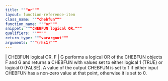 ```yaml
---
title: """or"""
layout: function-reference-item
class_name: """chebfun"""
function_name: """or"""
snippet: """CHEBFUN logical OR."""
qualifiers: """"""
return_type: """varargout"""
arguments: """(rhs1)"""
---
```


 |   CHEBFUN logical OR.
    F | G performs a logical OR of the CHEBFUN objects F and G and returns a
    CHEBFUN with values set to either logical 1 (TRUE) or logical 0 (FALSE).
    A value of the output CHEBFUN is set to 1 if either input CHEBFUN has a
    non-zero value at that point, otherwise it is set to 0.
